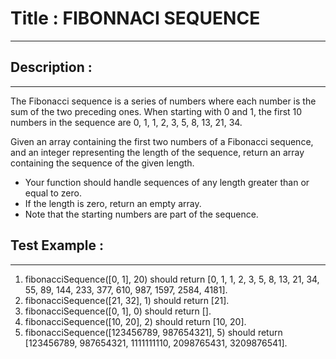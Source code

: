 # Title : FIBONNACI SEQUENCE
---

## Description :
---
The Fibonacci sequence is a series of numbers where each number is the sum of the two preceding ones. When starting with 0 and 1, the first 10 numbers in the sequence are 0, 1, 1, 2, 3, 5, 8, 13, 21, 34.

Given an array containing the first two numbers of a Fibonacci sequence, and an integer representing the length of the sequence, return an array containing the sequence of the given length.

- Your function should handle sequences of any length greater than or equal to zero.
- If the length is zero, return an empty array.
- Note that the starting numbers are part of the sequence.


## Test Example :
---
1. fibonacciSequence([0, 1], 20) should return [0, 1, 1, 2, 3, 5, 8, 13, 21, 34, 55, 89, 144, 233, 377, 610, 987, 1597, 2584, 4181].
2. fibonacciSequence([21, 32], 1) should return [21].
3. fibonacciSequence([0, 1], 0) should return [].
4. fibonacciSequence([10, 20], 2) should return [10, 20].
5. fibonacciSequence([123456789, 987654321], 5) should return [123456789, 987654321, 1111111110, 2098765431, 3209876541].

